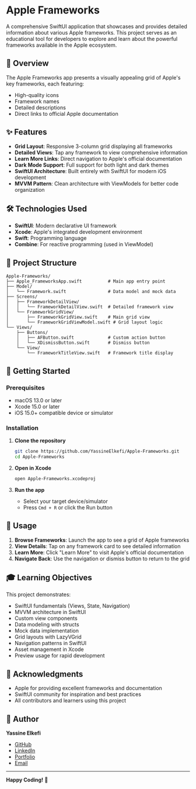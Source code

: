 # Apple Frameworks

A comprehensive SwiftUI application that showcases and provides detailed information about various Apple frameworks. This project serves as an educational tool for developers to explore and learn about the powerful frameworks available in the Apple ecosystem.

## 📱 Overview

The Apple Frameworks app presents a visually appealing grid of Apple's key frameworks, each featuring:
- High-quality icons
- Framework names
- Detailed descriptions
- Direct links to official Apple documentation

## ✨ Features

- **Grid Layout**: Responsive 3-column grid displaying all frameworks
- **Detailed Views**: Tap any framework to view comprehensive information
- **Learn More Links**: Direct navigation to Apple's official documentation
- **Dark Mode Support**: Full support for both light and dark themes
- **SwiftUI Architecture**: Built entirely with SwiftUI for modern iOS development
- **MVVM Pattern**: Clean architecture with ViewModels for better code organization

## 🛠️ Technologies Used

- **SwiftUI**: Modern declarative UI framework
- **Xcode**: Apple's integrated development environment
- **Swift**: Programming language
- **Combine**: For reactive programming (used in ViewModel)

## 📂 Project Structure

```
Apple-Frameworks/
├── Apple_FrameworksApp.swift          # Main app entry point
├── Model/
│   └── Framework.swift                # Data model and mock data
├── Screens/
│   ├── FrameworkDetailView/
│   │   └── FrameworkDetailView.swift  # Detailed framework view
│   └── FrameworkGridView/
│       ├── FrameworkGridView.swift    # Main grid view
│       └── FrameworkGridViewModel.swift # Grid layout logic
└── Views/
    ├── Buttons/
    │   ├── AFButton.swift             # Custom action button
    │   └── XDismissButton.swift       # Dismiss button
    └── View/
        └── FrameworkTitleView.swift   # Framework title display
```

## 🚀 Getting Started

### Prerequisites

- macOS 13.0 or later
- Xcode 15.0 or later
- iOS 15.0+ compatible device or simulator

### Installation

1. **Clone the repository**
   ```bash
   git clone https://github.com/YassineElkefi/Apple-Frameworks.git
   cd Apple-Frameworks
   ```

2. **Open in Xcode**
   ```bash
   open Apple-Frameworks.xcodeproj
   ```

3. **Run the app**
   - Select your target device/simulator
   - Press `Cmd + R` or click the Run button

## 📖 Usage

1. **Browse Frameworks**: Launch the app to see a grid of Apple frameworks
2. **View Details**: Tap on any framework card to see detailed information
3. **Learn More**: Click "Learn More" to visit Apple's official documentation
4. **Navigate Back**: Use the navigation or dismiss button to return to the grid

## 🎓 Learning Objectives

This project demonstrates:
- SwiftUI fundamentals (Views, State, Navigation)
- MVVM architecture in SwiftUI
- Custom view components
- Data modeling with structs
- Mock data implementation
- Grid layouts with LazyVGrid
- Navigation patterns in SwiftUI
- Asset management in Xcode
- Preview usage for rapid development

## 🙏 Acknowledgments

- Apple for providing excellent frameworks and documentation
- SwiftUI community for inspiration and best practices
- All contributors and learners using this project

## 📝 Author

**Yassine Elkefi**
- [GitHub](https://github.com/YassineElkefi)
- [LinkedIn](https://linkedin.com/in/yassine-elkefi/)
- [Portfolio](https://yassineelkefidev-portfolio.vercel.app/)
- [Email](mailto:yassine.elkefi6@gmail.com)

---

**Happy Coding!** 🎉
